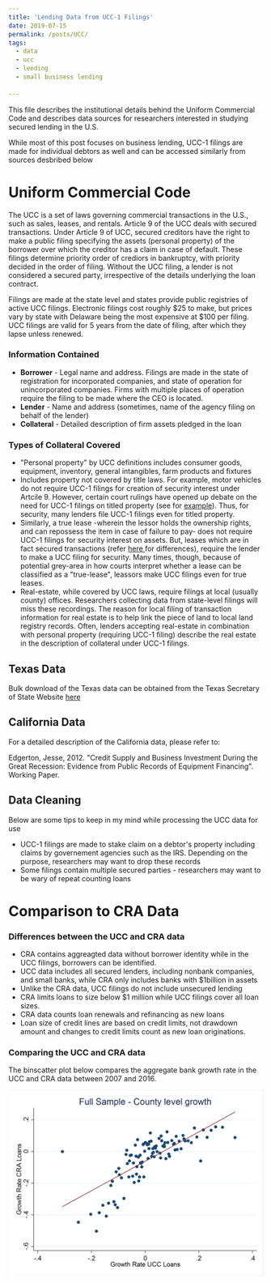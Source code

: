 ```yaml
---
title: 'Lending Data from UCC-1 Filings'
date: 2019-07-15
permalink: /posts/UCC/
tags:
  - data
  - ucc
  - lending
  - small business lending

---
```


This file describes the institutional details behind the Uniform Commercial Code and describes data sources for researchers interested in studying secured lending in the U.S.

While most of this post focuses on business lending, UCC-1 filings are made for individual debtors as well and can be accessed similarly from sources desbribed below 

Uniform Commercial Code 
======

The UCC is a set of laws governing commercial transactions in the U.S., such as sales, leases, and rentals. Article 9 of the UCC deals with secured transactions. Under Article 9 of UCC, secured creditors have the right to make a public filing specifying the assets (personal property) of the borrower over which the creditor has a claim in case of default. These filings determine priority order of crediors in bankruptcy, with priority decided in the order of filing. Without the UCC filing, a lender is not considered a secured party, irrespective of the details underlying the loan contract. 

Filings are made at the state level and states provide public registries of active UCC filings. Electronic filings cost roughly $25 to make, but prices vary by state with Delaware being the most expensive at &#36;100 per filing. UCC filings are valid for 5 years from the date of filing, after which they lapse unless renewed. 

<h3>Information Contained</h3>

<ul>
  <li> <b>Borrower</b> - Legal name and address. Filings are made in the state of registration for incorporated companies, and state of operation for unincorporated companies. Firms with multiple places of operation require the filing to be made where the CEO is located.  </li>
  <li> <b>Lender</b> - Name and address (sometimes, name of the agency filing on behalf of the lender)</li>
  <li> <b>Collateral</b> - Detailed description of firm assets pledged in the loan </li>
</ul>


<h3>Types of Collateral Covered</h3>

<ul>
  <li> "Personal property" by UCC definitions includes consumer goods, equipment, inventory, general intangibles, farm products and fixtures  </li>
  <li> Includes property not covered by title laws. For example, motor vehicles do not require UCC-1 filings for creation of security interest under Artcile 9. However, certain court rulings have opened up debate on the need for UCC-1 filings on titled property (see for <a href="https://www.cscglobal.com/blog/court-finds-certificate-of-title-alone-not-sufficient-to-create-security-interest"> example</a>). Thus, for security, many lenders file UCC-1 filings even for titled property.      </li>
  <li> Similarly, a true lease -wherein the lessor holds the ownership rights, and can repossess the item in case of failure to pay- does not require UCC-1 filings for security interest on assets. But, leases which are in fact secured transactions (refer <a href = "https://www.nolo.com/legal-encyclopedia/the-ucc-commercial-lease-contracts.html"> here </a> for differences), require the lender to make a UCC filing for security. Many times, though, because of potential grey-area in how courts interpret whether a lease can be classified as a "true-lease", leassors make UCC filings even for true leases.   </li>
  <li> Real-estate, while covered by UCC laws, require filings at local (usually county) offices. Researchers collecting data from state-level filings will miss these recordings. The reason for local filing of transaction information for real estate is to help link the piece of land to local land registry records. Often, lenders accepting real-estate in combination with personal property (requiring UCC-1 filing) describe the real estate in the description of collateral under UCC-1 filings.    </li>
</ul>


Texas Data
------

Bulk download of the Texas data can be obtained from the Texas Secretary of State Website 
<a href = "https://direct.sos.state.tx.us/help/help-ucc.asp?pg=bulk"> here</a>
  


California Data
------

For  a detailed description of the California data, please refer to:

Edgerton, Jesse, 2012. "Credit Supply and Business Investment During the Great Recession: 
Evidence from Public Records of Equipment Financing". Working Paper.


Data Cleaning
-------

Below are some tips to keep in my mind while processing the UCC data for use

<ul>
  <li> UCC-1 filings are made to stake claim on a debtor's property including claims by governement agencies such as the IRS. Depending on the purpose, researchers may want to drop these records </li>
  <li> Some filings contain multiple secured parties - researchers may want to be wary of repeat counting loans</li> 
    
</ul>


Comparison to CRA Data
=========
<h3> Differences between the UCC and CRA data</h3>

<ul> 
  <li> CRA contains aggreagted data without borrower identity while in the UCC filings, borrowers can be identified.  </li>
  <li> UCC data includes all secured lenders, including nonbank companies, and small banks, while CRA only includes banks with $1billion in assets </li>
  <li> Unlike the CRA data, UCC filings do not include unsecured lending </li>
  <li> CRA limits loans to size below $1 million while UCC filings cover all loan sizes. </li>
  <li> CRA data counts loan renewals and refinancing as new loans </li>
  <li> Loan size of credit lines are based on credit limits, not drawdown amount and changes to credit limits count as new loan originations. </li>
</ul>

<h3> Comparing the UCC and CRA data</h3>

The binscatter plot below compares the aggregate bank growth rate in the UCC and CRA data between 2007 and 2016. 

<img src='/images/cra_vs_ucc_growth.png'>

